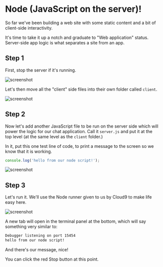 # Node (JavaScript on the server)!

So far we've been building a web site with some static content and a bit of client-side interactivity.

It's time to take it up a notch and graduate to "Web application" status. Server-side app logic is what separates a site from an app.

## Step 1

First, stop the server if it's running.

![screenshot](http://d.pr/i/18zDg/2QUFHpkd+)

Let's then move all the "client" side files into their own folder called `client`.

![screenshot](http://d.pr/i/1jj5s/2uE8HilK+)

## Step 2

Now let's add another JavaScript file to be run on the server side which will power the logic for our chat application. Call it `server.js` and put it at the top level (at the same level as the `client` folder.)

In it, put this one test line of code, to print a message to the screen so we know that it is working.

```js
console.log('hello from our node script!');
```

![screenshot](http://d.pr/i/1j4Jg/2F7WTbb6+)

## Step 3

Let's run it. We'll use the Node runner given to us by Cloud9 to make life easy here.

![screenshot](http://d.pr/i/17Sx1/58mf36Nc+)

A new tab will open in the terminal panel at the bottom, which will say something very similar to:

```bash
Debugger listening on port 15454
hello from our node script!
```

And there's our message, nice!

You can click the red Stop button at this point.

